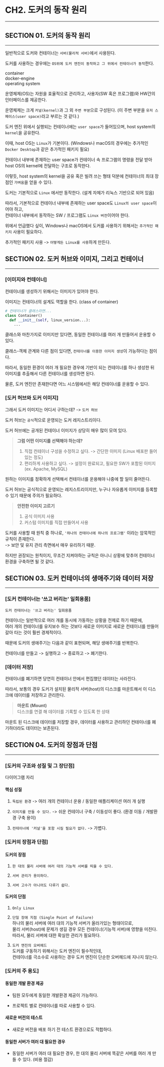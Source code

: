 # CH2. 도커의 동작 원리 
---

## SECTION 01. 도커의 동작 원리 
---

일반적으로 도커와 컨테이너는 `서버(물리적 서버)`에서 사용된다. 

도커를 사용하는 경우에는 `OS위에 도커 엔진이 동작하고 그 위에서 컨테이너가 동작`한다.

container  
docker-engine  
operating system 

운영체제(OS)는 자원을 효율적으로 관리하고, 사용자(SW 혹은 프로그램)와 HW간의 인터페이스를 제공한다.

운영체제는 크게 `커널(kernel)`과 그 외 `주변 부분`으로 구성된다. (이 주변 부분을 `유저 스페이스(user space)`라고 부르는 것 같다.)

도커 엔진 위에서 실행되는 컨테이너에는 `user space`가 들어있으며, host system의 `kernel`을 공유한다.

이때, host OS는 `Linux`가 기본이다. (Windows나 macOS의 경우에는 추가적인 `Docker Desktop`과 같은 추가적인 패키지 필요)

컨테이너 내부에 존재하는 user space가 컨테이너 속 프로그램의 명령을 전달 받아 host OS의 kernel에 전달하는 구조로 동작한다.

이렇듯, host system의 kernel을 공유 혹은 빌려 쓰는 형태 덕분에 컨테이너의 최대 장점인 `가벼움`을 얻을 수 있다.

도커는 기본적으로 `Linux` 에서만 동작한다. (설계 자체가 리눅스 기반으로 되어 있음)

따라서, 기본적으로 컨테이너 내부에 존재하는 user space도 `Linux의 user space`이어야 하고,  
컨테이너 내부에서 동작하는 SW / 프로그램도 `Linux 버전`이어야 한다.

위에서 언급했다 싶이, Windows나 macOS에서 도커를 사용하기 위해서는 `추가적인 패키지` 사용이 필요하다.

추가적인 패키지 사용 -> `어떻게든 Linux를 사용`하게 만든다.


## SECTION 02. 도커 허브와 이미지, 그리고 컨테이너 
---
### [이미지와 컨테이너]

컨테이너를 생성하기 위해서는 이미지가 있어야 한다. 

이미지는 컨테이너의 설계도 역할을 한다. (class of container)

```py
# 컨테이너가 클래스라면... 
class Container()
  def __init__(self, linux_version...):
    ...
```

클래스와 마찬가지로 이미지만 있다면, 동일한 컨테이너를 여러 개 만들어서 운용할 수 있다.

클래스-객체 관계와 다른 점이 있다면, `컨테이너를 이용한 이미지 생성`이 가능하다는 점이다.

따라서, 동일한 환경이 여러 개 필요한 경우에 기반이 되는 컨테이너를 하나 생성한 뒤 이미지를 추출해서 다른 컨테이너를 생성하면 된다.

물론, 도커 엔진만 존재한다면 어느 시스템에서든 해당 컨테이너를 운용할 수 있다.

### [도커 허브와 도커 이미지]

그래서 도커 이미지는 어디서 구하는데? -> `도커 허브`

도커 허브는 `공식`적으로 운영되는 도커 레지스트리이다.

도커 허브에는 공개된 컨테이너 이미지가 상당히 매우 많이 모여 있다.

> **그럼 어떤 이미지를 선택해야 하는데?**
> 1. 직접 컨테이너 구성을 수정하고 싶다. -> 간단한 이미지 (Linux 배포판 들어있는 정도)
> 2. 편리하게 사용하고 싶다. -> 설정이 완료되고, 필요한 SW가 포함된 이미지 (ex. Apache, MySQL)

원하는 이미지를 정확하게 선택해서 컨테이너를 운용해야 나중에 할 일이 줄어든다.

도커 허브는 공식적으로 운영되는 레지스트리이지만, 누구나 자유롭게 이미지를 등록할 수 있기 때문에 주의가 필요하다.

> **안전한 이미지 고르기**
> 1. 공식 이미지 사용 
> 2. 커스텀 이미지를 직접 만들어서 사용 

도커를 사용할 때 원칙 중 하나로, `'하나의 컨테이너에 하나의 프로그램'` 이라는 암묵적인 규칙이 존재한다.  
-> 보안 및 유지 관리 측면에서 매우 유리하기 때문.

하지만 권장되는 원칙이지, 무조건 지켜야하는 규칙은 아니니 상황에 맞추어 컨테이너 환경을 구축하면 될 것 같다.


## SECTION 03. 도커 컨테이너의 생애주기와 데이터 저장
---

### [도커 컨테이너는 '쓰고 버리는' 일회용품]

`도커 컨테이너는 '쓰고 버리는' 일회용품`

컨테이너는 일반적으로 여러 개를 동시에 가동하는 상황을 전제로 하기 때문에,  
여러 개의 컨테이너를 유지보수 하는 것보다 새로운 이미지로 새로운 컨테이너를 만들어 갈아 타는 것이 훨씬 경제적이다.

때문에 도커의 생애주기는 다음과 같이 표현되며, 해당 생애주기를 반복한다.

컨테이너를 만들고 -> 실행하고 -> 종료하고 -> 폐기한다.

### [데이터 저장]

컨테이너를 폐기하면 당연히 컨테이너 안에서 편집했던 데이터는 사라진다.

따라서, 보통의 경우 도커가 설치된 물리적 서버(host)의 디스크를 마운트해서 이 디스크에 데이터를 저장하고 관리한다.

> **마운트 (Mount)**  
> 디스크를 연결 해 데이터를 기록할 수 있도록 한 상태 

마운트 된 디스크에 데이터를 저장할 경우, 데이터를 사용하고 관리하던 컨테이너를 폐기하더라도 데이터는 보존된다.


## SECTION 04. 도커의 장점과 단점 
---

### [도커의 구조와 성질 및 그 장단점]

다이어그램 자리 

#### 핵심 성질 

1. `독립된 환경` -> 여러 개의 컨테이너 운용 / 동일한 애플리케이션 여러 개 실행 

2. `이미지를 만들 수 있다.` -> 쉬운 컨테이너 구축 / 이동성이 좋다. (환경 이동 / 개발환경 구축 용이)

3. `컨테이너에 '커널'을 포함 시킬 필요가 없다.` -> 가볍다.

### [도커의 장점과 단점]

#### 도커의 장점 

1. `한 대의 물리 서버에 여러 대의 기능적 서버를 띄울 수 있다.`

2. `서버 관리가 용이하다.`

3. `서버 고수가 아니어도 다루기 쉽다.`

#### 도커의 단점 

1. `Only Linux`
 
2. `단일 장애 지점 (Single Point of Failure)`  
하나의 물리 서버에 여러 대의 기능적 서버가 올라가있는 형태이므로,  
물리 서버(host)에 문제가 생길 경우 모든 컨테이너(기능적 서버)에 영향을 미친다.  
따라서, 물리 서버에 대한 확실한 관리가 필요하다.

3. `도커 엔진의 오버헤드`  
도커를 구동하기 위해서는 도커 엔진이 필수적인데,  
컨테이너를 극소수로 사용하는 경우 도커 엔진이 단순한 오버헤드에 지나지 않는다.


### [도커의 주 용도]

#### 동일한 개발 환경 제공 

- 팀원 모두에게 동일한 개발환경 제공이 가능하다.  

- 프로젝트 별로 컨테이너를 따로 사용할 수 있다.

#### 새로운 버전의 테스트 

- 새로운 버전을 배포 하기 전 테스트 환경으로도 적합하다. 

#### 동일한 서버가 여러 대 필요한 경우 

- 동일한 서버가 여러 대 필요한 경우, 한 대의 물리 서버에 똑같은 서버를 여러 개 만들 수 있다. (비용 절감)